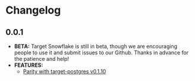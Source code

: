# Changelog

## 0.0.1

- **BETA:** Target Snowflake is still in beta, though we are encouraging people to
  use it and submit issues to our Github. Thanks in advance for the patience and help!
- **FEATURES:**
  - [Parity with target-postgres v0.1.10](https://github.com/datamill-co/target-postgres/tree/v0.1.10)
